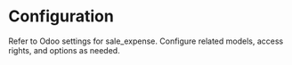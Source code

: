 # Configuration

Refer to Odoo settings for sale_expense. Configure related models, access rights, and options as needed.
